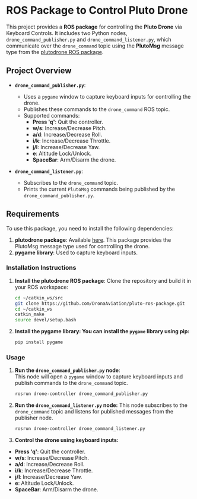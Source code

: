 # ROS Package to Control Pluto Drone

This project provides a **ROS package** for controlling the **Pluto Drone** via Keyboard Controls. It includes two Python nodes, `drone_command_publisher.py` and `drone_command_listener.py`, which communicate over the `drone_command` topic using the **PlutoMsg** message type from the [plutodrone ROS package](https://github.com/DronaAviation/pluto-ros-package/tree/master).

## Project Overview

- **`drone_command_publisher.py`**: 
  - Uses a `pygame` window to capture keyboard inputs for controlling the drone.
  - Publishes these commands to the `drone_command` ROS topic.
  - Supported commands:
    - **Press 'q'**: Quit the controller.
    - **w/s**: Increase/Decrease Pitch.
    - **a/d**: Increase/Decrease Roll.
    - **i/k**: Increase/Decrease Throttle.
    - **j/l**: Increase/Decrease Yaw.
    - **e**: Altitude Lock/Unlock.
    - **SpaceBar**: Arm/Disarm the drone.

- **`drone_command_listener.py`**:
  - Subscribes to the `drone_command` topic.
  - Prints the current `PlutoMsg` commands being published by the `drone_command_publisher.py`.

## Requirements

To use this package, you need to install the following dependencies:

1. **plutodrone package**: Available [here](https://github.com/DronaAviation/pluto-ros-package/tree/master). This package provides the PlutoMsg message type used for controlling the drone.
2. **pygame library**: Used to capture keyboard inputs.

### Installation Instructions

1. **Install the plutodrone ROS package**:
   Clone the repository and build it in your ROS workspace:
   ```bash
   cd ~/catkin_ws/src
   git clone https://github.com/DronaAviation/pluto-ros-package.git
   cd ~/catkin_ws
   catkin_make
   source devel/setup.bash
2. **Install the pygame library: You can install the `pygame` library using pip:**
   ```bash
   pip install pygame
### Usage

1. **Run the `drone_command_publisher.py` node**:  
   This node will open a `pygame` window to capture keyboard inputs and publish commands to the `drone_command` topic.
   
   ```bash
   rosrun drone-controller drone_command_publisher.py
   
2. **Run the `drone_command_listener.py` node:**
   This node subscribes to the `drone_command` topic and listens for published messages from the publisher node.
    
   ```bash
   rosrun drone-controller drone_command_listener.py
   
3. **Control the drone using keyboard inputs:**

- **Press 'q'**: Quit the controller.
- **w/s**: Increase/Decrease Pitch.
- **a/d**: Increase/Decrease Roll.
- **i/k**: Increase/Decrease Throttle.
- **j/l**: Increase/Decrease Yaw.
- **e**: Altitude Lock/Unlock.
- **SpaceBar**: Arm/Disarm the drone.


